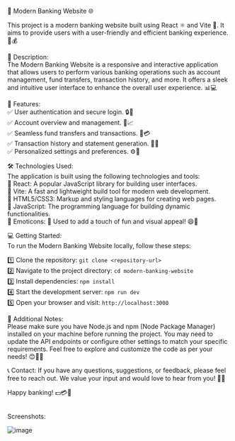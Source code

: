 🏦 Modern Banking Website 🌐

This project is a modern banking website built using React ⚛️ and Vite 🚀. It aims to provide users with a user-friendly and efficient banking experience. 🤝💰

📜 Description:  <br/>
The Modern Banking Website is a responsive and interactive application that allows users to perform various banking operations such as account management, fund transfers, transaction history, and more. It offers a sleek and intuitive user interface to enhance the overall user experience. 📊💻

🚀 Features:  <br/>
✅ User authentication and secure login. 🔒👤  <br/>
✅ Account overview and management. 💼📈  <br/>
✅ Seamless fund transfers and transactions. 💸💳  <br/>
✅ Transaction history and statement generation. 📜📆  <br/>
✅ Personalized settings and preferences. ⚙️🔧  <br/>

🛠️ Technologies Used:  <br/>
The application is built using the following technologies and tools:  <br/>
🔹 React: A popular JavaScript library for building user interfaces.  <br/>
🔹 Vite: A fast and lightweight build tool for modern web development.  <br/>
🔹 HTML5/CSS3: Markup and styling languages for creating web pages.  <br/>
🔹 JavaScript: The programming language for building dynamic functionalities.  <br/>
🔹 Emoticons: 🎉 Used to add a touch of fun and visual appeal! 😄🌈  <br/>
 
💻 Getting Started:  <br/>
To run the Modern Banking Website locally, follow these steps:

1️⃣ Clone the repository: `git clone <repository-url>`  <br/>
2️⃣ Navigate to the project directory: `cd modern-banking-website`  <br/>
3️⃣ Install dependencies: `npm install`  <br/>
4️⃣ Start the development server: `npm run dev`  <br/>
5️⃣ Open your browser and visit: `http://localhost:3000`  <br/>

📝 Additional Notes:  <br/>
Please make sure you have Node.js and npm (Node Package Manager) installed on your machine before running the project. You may need to update the API endpoints or configure other settings to match your specific requirements. Feel free to explore and customize the code as per your needs! 😊👨‍💻

📞 Contact:
If you have any questions, suggestions, or feedback, please feel free to reach out. We value your input and would love to hear from you! 📧🙌

Happy banking! 💵💳💼



<br/>
Screenshots: <br/>

![image](https://github.com/Manvendra2000/modern-banking-app/assets/53358773/213a94d3-a5eb-4495-ac01-a6d7331f8756)


